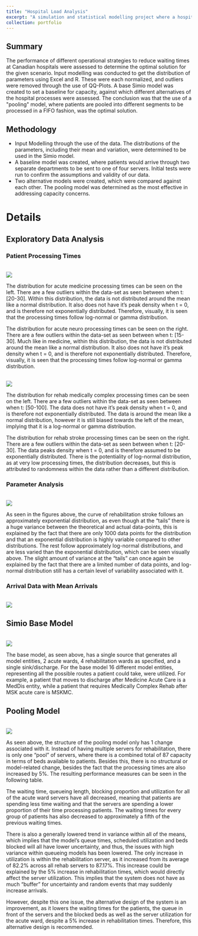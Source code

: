 ```yaml
---
title: "Hospital Load Analysis"
excerpt: "A simulation and statistical modelling project where a hospitals load and required capacity were evaluated. <br/>"
collection: portfolio
---
```

## Summary
The performance of different operational strategies to reduce waiting times at Canadian hospitals were assessed to determine the optimal solution for the given scenario. Input modelling was conducted to get the distribution of parameters using Excel and R. These were each normalized, and outliers were removed through the use of QQ-Plots. A base Simio model was created to set a baseline for capacity, against which different alternatives of the hospital processes were assessed. The conclusion was that the use of a "pooling" model, where patients are pooled into different segments to be processed in a FIFO fashion, was the optimal solution.
## Methodology
- Input Modelling through the use of the data. The distributions of the parameters, including their mean and variation, were determined to be used in the Simio model.
- A baseline model was created, where patients would arrive through two separate departments to be sent to one of four servers. Initial tests were run to confirm the assumptions and validity of our data.
- Two alternative models were created, which were compared against each other. The pooling model was determined as the most effective in addressing capacity concerns.

# Details

## Exploratory Data Analysis

### Patient Processing Times

<br/><img src="/images/Portfolio5/Portfolio5Diagram1.png">

The distribution for acute medicine processing times can be seen on the left. There are a few outliers within the data-set as seen between when t: [20-30]. Within this distribution, the data is not distributed around the mean like a normal distribution. It also does not have it’s peak density when t = 0, and is therefore not exponentially distributed. Therefore, visually, it is seen that the processing times follow log-normal or gamma distribution.

The distribution for acute neuro processing times can be seen on the right. There are a few outliers within the data-set as seen between when t: [15-30]. Much like in medicine, within this distribution, the data is not distributed around the mean like a normal distribution. It also does not have it’s peak density when t = 0, and is therefore not exponentially distributed. Therefore, visually, it is seen that the processing times follow log-normal or gamma distribution.

<br/><img src="/images/Portfolio5/Portfolio5Diagram2.png">

The distribution for rehab medically complex processing times can be seen on the left. There are a few outliers within the data-set as seen between when t: [50-100]. The data does not have it’s peak density when t = 0, and is therefore not exponentially distributed. The data is around the mean like a normal distribution, however it is still biased towards the left of the mean, implying that it is a log-normal or gamma distribution. 

The distribution for rehab stroke processing times can be seen on the right. There are a few outliers within the data-set as seen between when t: [20-30]. The data peaks density when t = 0, and is therefore assumed to be exponentially distributed. There is the potentiality of log-normal distribution, as at very low processing times, the distribution decreases, but this is attributed to randomness within the data rather than a different distribution.

### Parameter Analysis

<br/><img src="/images/Portfolio5/Portfolio5Diagram3.png">

As seen in the figures above, the curve of rehabilitation stroke follows an approximately exponential distribution, as even though at the “tails” there is a huge variance between the theoretical and actual data-points, this is explained by the fact that there are only 1000 data points for the distribution and that an exponential distribution is highly variable compared to other distributions. The rest follow approximately log-normal distributions, and are less varied than the exponential distribution, which can be seen visually above. The slight amount of variance at the “tails” can once again be explained by the fact that there are a limited number of data points, and log-normal distribution still has a certain level of variability associated with it.

### Arrival Data with Mean Arrivals

<br/><img src="/images/Portfolio5/Portfolio5Diagram4.png">

## Simio Base Model

<br/><img src="/images/Portfolio5/Portfolio5Diagram5.png">

The base model, as seen above, has a single source that generates all model entities, 2 acute wards, 4 rehabilitation wards as specified, and a single sink/discharge. For the base model 16 different model entities, representing all the possible routes a patient could take, were utilized. For example, a patient that moves to discharge after Medicine Acute Care is a MedDis entity, while a patient that requires Medically Complex Rehab after MSK acute care is MSKMC.

## Pooling Model

<br/><img src="/images/Portfolio5/Portfolio5Diagram6.png"> 

As seen above, the structure of the pooling model only has 1 change associated with it. Instead of having multiple servers for rehabilitation, there is only one “pool” of servers, where there is a combined total of 87 capacity in terms of beds available to patients. Besides this, there is no structural or model-related change, besides the fact that the processing times are also increased by 5%. The resulting performance measures can be seen in the following table.

The waiting time, queueing length, blocking proportion and utilization for all of the acute ward servers have all decreased, meaning that patients are spending less time waiting and that the servers are spending a lower proportion of their time processing patients. The waiting times for every group of patients has also decreased to approximately a fifth of the previous waiting times. 

There is also a generally lowered trend in variance within all of the means, which implies that the model’s queue times, scheduled utilization and beds blocked will all have lower uncertainty, and thus, the issues with high variance within queueing models has been lowered. The only increase in utilization is within the rehabilitation server, as it increased from its average of 82.2% across all rehab servers to 87.17%. This increase could be explained by the 5% increase in rehabilitation times, which would directly affect the server utilization. This implies that the system does not have as much “buffer” for uncertainty and random events that may suddenly increase arrivals. 

However, despite this one issue, the alternative design of the system is an improvement, as it lowers the waiting times for the patients, the queue in front of the servers and the blocked beds as well as the server utilization for the acute ward, despite a 5% increase in rehabilitation times. Therefore, this alternative design is recommended.

